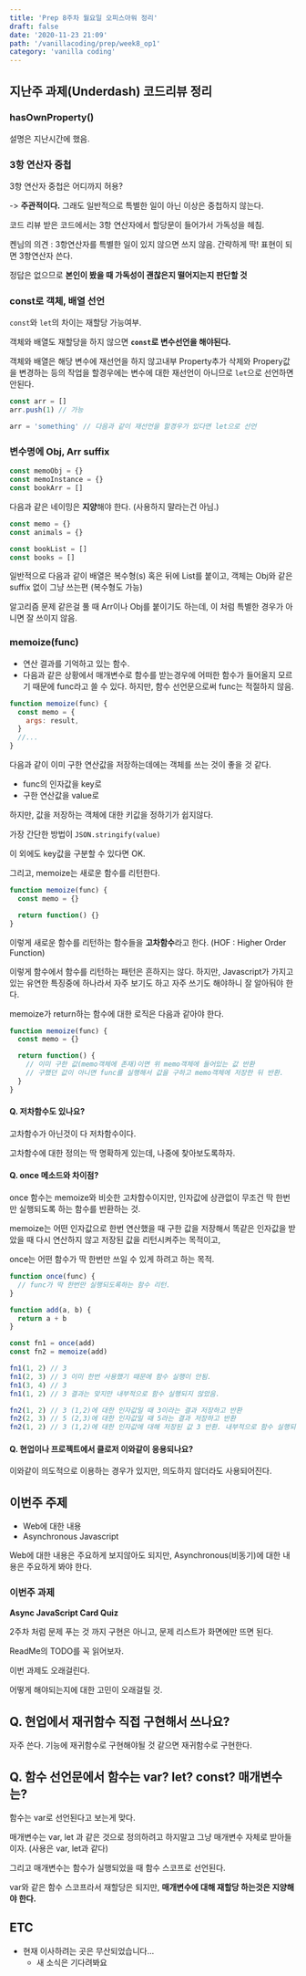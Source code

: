 ```yaml
---
title: 'Prep 8주차 월요일 오피스아워 정리'
draft: false
date: '2020-11-23 21:09'
path: '/vanillacoding/prep/week8_op1'
category: 'vanilla coding'
---
```


## 지난주 과제(Underdash) 코드리뷰 정리

### hasOwnProperty()

설명은 지난시간에 했음.

### 3항 연산자 중첩

3항 연산자 중첩은 어디까지 허용?

-> **주관적이다.** 그래도 일반적으로 특별한 일이 아닌 이상은 중첩하지 않는다.

코드 리뷰 받은 코드에서는 3항 연산자에서 할당문이 들어가서 가독성을 헤침.

켄님의 의견 : 3항연산자를 특별한 일이 있지 않으면 쓰지 않음. 간략하게 딱! 표현이 되면 3항연산자 쓴다.

정답은 없으므로 **본인이 봤을 때 가독성이 괜찮은지 떨어지는지 판단할 것**

### const로 객체, 배열 선언

`const`와 `let`의 차이는 재할당 가능여부.

객체와 배열도 재할당을 하지 않으면 **`const`로 변수선언을 해야된다.**

객체와 배열은 해당 변수에 재선언을 하지 않고내부 Property추가 삭제와 Propery값을 변경하는 등의 작업을 할경우에는 변수에 대한 재선언이 아니므로 `let`으로 선언하면 안된다.

```js
const arr = []
arr.push(1) // 가능

arr = 'something' // 다음과 같이 재선언을 할경우가 있다면 let으로 선언
```

### 변수명에 Obj, Arr suffix

```js
const memoObj = {}
const memoInstance = {}
const bookArr = []
```

다음과 같은 네이밍은 **지양**해야 한다. (사용하지 말라는건 아님.)

```js
const memo = {}
const animals = {}

const bookList = []
const books = []
```

일반적으로 다음과 같이 배열은 복수형(s) 혹은 뒤에 List를 붙이고, 객체는 Obj와 같은 suffix 없이 그냥 쓰는편 (복수형도 가능)

알고리즘 문제 같은걸 풀 때 Arr이나 Obj를 붙이기도 하는데, 이 처럼 특별한 경우가 아니면 잘 쓰이지 않음.

### memoize(func)

- 연산 결과를 기억하고 있는 함수.
- 다음과 같은 상황에서 매개변수로 함수를 받는경우에 어떠한 함수가 들어올지 모르기 때문에 func라고 쓸 수 있다.
  하지만, 함수 선언문으로써 func는 적절하지 않음.

```js
function memoize(func) {
  const memo = {
    args: result,
  }
  //...
}
```

다음과 같이 이미 구한 연산값을 저장하는데에는 객체를 쓰는 것이 좋을 것 같다.

- func의 인자값을 key로
- 구한 연산값을 value로

하지만, 값을 저장하는 객체에 대한 키값을 정하기가 쉽지않다.

가장 간단한 방법이 `JSON.stringify(value)`

이 외에도 key값을 구분할 수 있다면 OK.

그리고, memoize는 새로운 함수를 리턴한다.

```js
function memoize(func) {
  const memo = {}

  return function() {}
}
```

이렇게 새로운 함수를 리턴하는 함수들을 **고차함수**라고 한다. (HOF : Higher Order Function)

이렇게 함수에서 함수를 리턴하는 패턴은 흔하지는 않다. 하지만, Javascript가 가지고있는 유연한 특징중에 하나라서 자주 보기도 하고 자주 쓰기도 해야하니 잘 알아둬야 한다.

memoize가 return하는 함수에 대한 로직은 다음과 같아야 한다.

```js
function memoize(func) {
  const memo = {}

  return function() {
    // 이미 구한 값(memo객체에 존재)이면 위 memo객체에 들어있는 값 반환
    // 구했던 값이 아니면 func를 실행해서 값을 구하고 memo객체에 저장한 뒤 반환.
  }
}
```

#### Q. 저차함수도 있나요?

고차함수가 아닌것이 다 저차함수이다.

고차함수에 대한 정의는 딱 명확하게 있는데, 나중에 찾아보도록하자.

#### Q. once 메소드와 차이점?

once 함수는 memoize와 비슷한 고차함수이지만, 인자값에 상관없이 무조건 딱 한번만 실행되도록 하는 함수를 반환하는 것.

memoize는 어떤 인자값으로 한번 연산했을 때 구한 값을 저장해서 똑같은 인자값을 받았을 때 다시 연산하지 않고 저장된 값을 리턴시켜주는 목적이고,

once는 어떤 함수가 딱 한번만 쓰일 수 있게 하려고 하는 목적.

```js
function once(func) {
  // func가 딱 한번만 실행되도록하는 함수 리턴.
}
```

```js
function add(a, b) {
  return a + b
}

const fn1 = once(add)
const fn2 = memoize(add)

fn1(1, 2) // 3
fn1(2, 3) // 3 이미 한번 사용했기 때문에 함수 실행이 안됨.
fn1(3, 4) // 3
fn1(1, 2) // 3 결과는 맞지만 내부적으로 함수 실행되지 않았음.

fn2(1, 2) // 3 (1,2)에 대한 인자값일 때 3이라는 결과 저장하고 반환
fn2(2, 3) // 5 (2,3)에 대한 인자값일 때 5라는 결과 저장하고 반환
fn2(1, 2) // 3 (1,2)에 대한 인자값에 대해 저장된 값 3 반환. 내부적으로 함수 실행되지 않음.
```

#### Q. 현업이나 프로젝트에서 클로저 이와같이 응용되나요?

이와같이 의도적으로 이용하는 경우가 있지만,
의도하지 않더라도 사용되어진다.

## 이번주 주제

- Web에 대한 내용
- Asynchronous Javascript

Web에 대한 내용은 주요하게 보지않아도 되지만, Asynchronous(비동기)에 대한 내용은 주요하게 봐야 한다.

### 이번주 과제

**Async JavaScript Card Quiz**

2주차 처럼 문제 푸는 것 까지 구현은 아니고, 문제 리스트가 화면에만 뜨면 된다.

ReadMe의 TODO를 꼭 읽어보자.

이번 과제도 오래걸린다.

어떻게 해야되는지에 대한 고민이 오래걸릴 것.

## Q. 현업에서 재귀함수 직접 구현해서 쓰나요?

자주 쓴다. 기능에 재귀함수로 구현해야될 것 같으면 재귀함수로 구현한다.

## Q. 함수 선언문에서 함수는 var? let? const? 매개변수는?

함수는 var로 선언된다고 보는게 맞다.

매개변수는 var, let 과 같은 것으로 정의하려고 하지말고 그냥 매개변수 자체로 받아들이자.
(사용은 var, let과 같다)

그리고 매개변수는 함수가 실행되었을 때 함수 스코프로 선언된다.

var와 같은 함수 스코프라서 재할당은 되지만, **매개변수에 대해 재할당 하는것은 지양해야 한다.**

## ETC

- 현재 이사하려는 곳은 무산되었습니다...
  - 새 소식은 기다려봐요

